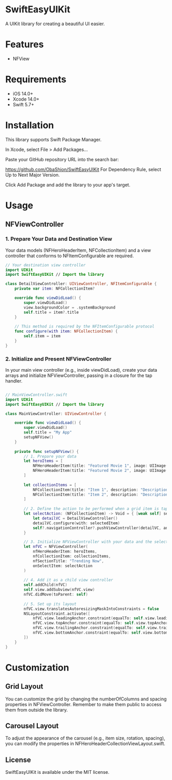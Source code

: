 # SwiftEasyUIKit
A UIKit library for creating a beautiful UI easier.

# Features
- NFView

# Requirements
- iOS 14.0+
- Xcode 14.0+
- Swift 5.7+

# Installation
This library supports Swift Package Manager.

In Xcode, select File > Add Packages...

Paste your GitHub repository URL into the search bar:

https://github.com/ObaShion/SwiftEasyUIKit
For Dependency Rule, select Up to Next Major Version.

Click Add Package and add the library to your app's target.

# Usage
## NFViewController

### 1. Prepare Your Data and Destination View
Your data models (NFHeroHeaderItem, NFCollectionItem) and a view controller that conforms to NFItemConfigurable are required.

```Swift
// Your destination view controller
import UIKit
import SwiftEasyUIKit // Import the library

class DetailViewController: UIViewController, NFItemConfigurable {
    private var item: NFCollectionItem?

    override func viewDidLoad() {
        super.viewDidLoad()
        view.backgroundColor = .systemBackground
        self.title = item?.title
    }
    
    // This method is required by the NFItemConfigurable protocol
    func configure(with item: NFCollectionItem) {
        self.item = item
    }
}
```
### 2. Initialize and Present NFViewController
In your main view controller (e.g., inside viewDidLoad), create your data arrays and initialize NFViewController, passing in a closure for the tap handler.

```Swift

// MainViewController.swift
import UIKit
import SwiftEasyUIKit // Import the library

class MainViewController: UIViewController {

    override func viewDidLoad() {
        super.viewDidLoad()
        self.title = "My App"
        setupNFView()
    }
    
    private func setupNFView() {
        // 1. Prepare your data
        let heroItems = [
            NFHeroHeaderItem(title: "Featured Movie 1", image: UIImage(named: "hero-image-1")!),
            NFHeroHeaderItem(title: "Featured Movie 2", image: UIImage(named: "hero-image-2")!)
        ]
        
        let collectionItems = [
            NFCollectionItem(title: "Item 1", description: "Description for item 1", image: UIImage(named: "grid-image-1")!),
            NFCollectionItem(title: "Item 2", description: "Description for item 2", image: UIImage(named: "grid-image-2")!)
        ]
        
        // 2. Define the action to be performed when a grid item is tapped
        let selectAction: (NFCollectionItem) -> Void = { [weak self] selectedItem in
            let detailVC = DetailViewController()
            detailVC.configure(with: selectedItem)
            self?.navigationController?.pushViewController(detailVC, animated: true)
        }

        // 3. Initialize NFViewController with your data and the select action
        let nfVC = NFViewController(
            nfHeroHeaderItem: heroItems,
            nfCollectionItem: collectionItems,
            nfSectionTitle: "Trending Now",
            onSelectItem: selectAction
        )
        
        // 4. Add it as a child view controller
        self.addChild(nfVC)
        self.view.addSubview(nfVC.view)
        nfVC.didMove(toParent: self)
        
        // 5. Set up its layout
        nfVC.view.translatesAutoresizingMaskIntoConstraints = false
        NSLayoutConstraint.activate([
            nfVC.view.leadingAnchor.constraint(equalTo: self.view.leadingAnchor),
            nfVC.view.topAnchor.constraint(equalTo: self.view.topAnchor),
            nfVC.view.trailingAnchor.constraint(equalTo: self.view.trailingAnchor),
            nfVC.view.bottomAnchor.constraint(equalTo: self.view.bottomAnchor)
        ])
    }
}
```

# Customization
## Grid Layout
You can customize the grid by changing the numberOfColumns and spacing properties in NFViewController. Remember to make them public to access them from outside the library.

## Carousel Layout
To adjust the appearance of the carousel (e.g., item size, rotation, spacing), you can modify the properties in NFHeroHeaderCollectionViewLayout.swift.

## License
SwiftEasyUIKit is available under the MIT license.
